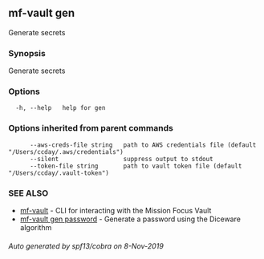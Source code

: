 ## mf-vault gen

Generate secrets

### Synopsis

Generate secrets

### Options

```
  -h, --help   help for gen
```

### Options inherited from parent commands

```
      --aws-creds-file string   path to AWS credentials file (default "/Users/ccday/.aws/credentials")
      --silent                  suppress output to stdout
      --token-file string       path to vault token file (default "/Users/ccday/.vault-token")
```

### SEE ALSO

* [mf-vault](mf-vault.md)	 - CLI for interacting with the Mission Focus Vault
* [mf-vault gen password](mf-vault_gen_password.md)	 - Generate a password using the Diceware algorithm

###### Auto generated by spf13/cobra on 8-Nov-2019
